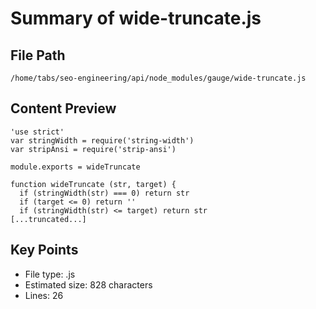 # Summary of wide-truncate.js
  
## File Path
`/home/tabs/seo-engineering/api/node_modules/gauge/wide-truncate.js`

## Content Preview
```
'use strict'
var stringWidth = require('string-width')
var stripAnsi = require('strip-ansi')

module.exports = wideTruncate

function wideTruncate (str, target) {
  if (stringWidth(str) === 0) return str
  if (target <= 0) return ''
  if (stringWidth(str) <= target) return str
[...truncated...]
```

## Key Points
- File type: .js
- Estimated size: 828 characters
- Lines: 26
